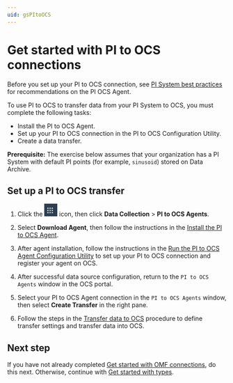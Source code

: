 ```yaml
---
uid: gsPItoOCS
---
```


# Get started with PI to OCS connections

Before you set up your PI to OCS connection, see [PI System best practices](xref:bpPISystemConnection) for recommendations on the PI OCS Agent.

To use PI to OCS to transfer data from your PI System to OCS, you must complete the following tasks:

- Install the PI to OCS Agent.
- Set up your PI to OCS connection in the PI to OCS Configuration Utility.
- Create a data transfer.

**Prerequisite:** The exercise below assumes that your organization has a PI System with default PI points (for example, `sinusoid`) stored on Data Archive.

## Set up a PI to OCS transfer

1.  Click the ![Menu icon](images\menu-icon.png) icon, then click **Data Collection** > **PI to OCS Agents**.

1.  Select **Download Agent**, then follow the instructions in the [Install the PI to OCS Agent](xref:install-agent).

1. After agent installation, follow the instructions in the [Run the PI to OCS Agent Configuration Utility](xref:pi-to-ocs-utility) to set up your PI to OCS connection and register your agent on OCS.

1.  After successful data source configuration, return to the `PI to OCS Agents` window in the OCS portal.

1.  Select your PI to OCS Agent connection in the `PI to OCS Agents` window, then select **Create Transfer** in the right pane.

1.  Follow the steps in the [Transfer data to OCS](xref:transfer-data) procedure to define transfer settings and transfer data into OCS.

## Next step

If you have not already completed [Get started with OMF connections](xref:gsOMF), do this next. Otherwise, continue with [Get started with types](xref:gsTypes).
